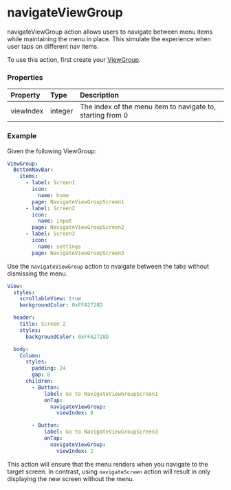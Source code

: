 # navigateViewGroup

navigateViewGroup action allows users to navigate between menu items while maintaining the menu in place. This simulate the experience when user taps on different nav items.

To use this action, first create your [ViewGroup](/screens-and-widgets/screen-structure#view-group).

### Properties

| Property       | Type    | Description                                                                             |
| :------------- | :------ | :-------------------------------------------------------------------------------------- |
| viewIndex       | integer | The index of the menu item to navigate to, starting from 0                             |


### Example


Given the following ViewGroup:

```yaml
ViewGroup:
  BottomNavBar:
    items:
      - label: Screen1
        icon:
          name: home
        page: NavigateViewGroupScreen1
      - label: Screen2
        icon:
          name: input
        page: NavigateViewGroupScreen2
      - label: Screen3
        icon:
          name: settings
        page: NavigateViewGroupScreen3

```

Use the `navigateViewGroup` action to nvaigate between the tabs without dismissing the menu. 


```yaml
View:
  styles:
    scrollableView: true
    backgroundColor: 0xFFA2728D

  header:
    title: Screen 2
    styles:
      backgroundColor: 0xFFA2728D

  body:
    Column:
      styles:
        padding: 24
        gap: 8
      children:
        - Button:
            label: Go to NavigateViewGroupScreen1
            onTap:
              navigateViewGroup:
                viewIndex: 0

        - Button:
            label: Go to NavigateViewGroupScreen3
            onTap:
              navigateViewGroup:
                viewIndex: 2
```


This action will ensure that the menu renders when you navigate to the target screen. In contrast, using `navigateScreen` action will result in only displaying the new screen without the menu.
